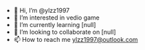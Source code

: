 - 👋 Hi, I’m @ylzz1997
- 👀 I’m interested in vedio game
- 🌱 I’m currently learning [null]
- 💞️ I’m looking to collaborate on [null]
- 📫 How to reach me ylzz1997@outlook.com

<!---
ylzz1997/ylzz1997 is a ✨ special ✨ repository because its `README.md` (this file) appears on your GitHub profile.
You can click the Preview link to take a look at your changes.
--->
